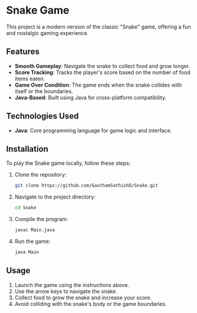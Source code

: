 # Snake Game

This project is a modern version of the classic "Snake" game, offering a fun and nostalgic gaming experience.

## Features

- **Smooth Gameplay**: Navigate the snake to collect food and grow longer.
- **Score Tracking**: Tracks the player's score based on the number of food items eaten.
- **Game Over Condition**: The game ends when the snake collides with itself or the boundaries.
- **Java-Based**: Built using Java for cross-platform compatibility.

## Technologies Used

- **Java**: Core programming language for game logic and interface.

## Installation

To play the Snake game locally, follow these steps:

1. Clone the repository:
   ```bash
   git clone https://github.com/GauthamSathishD/Snake.git
   ```
2. Navigate to the project directory:
   ```bash
   cd Snake
   ```
3. Compile the program:
   ```bash
   javac Main.java
   ```
4. Run the game:
   ```bash
   java Main
   ```

## Usage

1. Launch the game using the instructions above.
2. Use the arrow keys to navigate the snake.
3. Collect food to grow the snake and increase your score.
4. Avoid colliding with the snake's body or the game boundaries.
